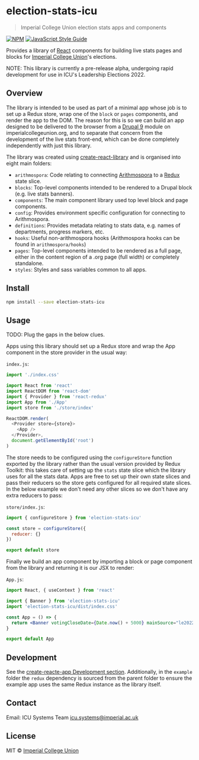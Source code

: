 # election-stats-icu

> Imperial College Union election stats apps and components

[![NPM](https://img.shields.io/npm/v/election-stats-icu.svg)](https://www.npmjs.com/package/election-stats-icu) [![JavaScript Style Guide](https://img.shields.io/badge/code_style-standard-brightgreen.svg)](https://standardjs.com)

Provides a library of [React](https://reactjs.org/) components for building live stats pages and blocks for [Imperial College Union](https://wwww.imperialcollegeunion.org)'s elections.

NOTE: This library is currently a pre-release alpha, undergoing rapid development for use in ICU's Leadership Elections 2022.

## Overview

The library is intended to be used as part of a minimal app whose job is to set up a Redux store, wrap one of the `block` or `pages` components, and render the app to the DOM. The reason for this is so we can build an app designed to be delivered to the browser from a [Drupal 9](https://www.drupal.org) module on imperialcollegeunion.org, and to separate that concern from the development of the live stats front-end, which can be done completely independently with just this library.

The library was created using [create-react-library](https://www.npmjs.com/package/create-react-library) and is organised into eight main folders:

* `arithmospora`: Code relating to connecting [Arithmospora](https://github.com/icunion/arithmospora) to a [Redux](https://redux.js.org/) state slice.
* `blocks`: Top-level components intended to be rendered to a Drupal block (e.g. live stats banners).
* `components`: The main component library used top level block and page components.
* `config`: Provides environment specific configuration for connecting to Arithmospora.
* `definitions`: Provides metadata relating to stats data, e.g. names of departments, progress markers, etc.
* `hooks`: Useful non-arithmospora hooks (Arithmospora hooks
can be found in `arithmospora/hooks`)
* `pages`: Top-level components intended to be rendered as a full page, either in the content region of a .org page (full width) or completely standalone.
* `styles`: Styles and sass variables common to all apps.

## Install

```bash
npm install --save election-stats-icu
```

## Usage

TODO: Plug the gaps in the below clues.

Apps using this library should set up a Redux store and wrap the App component in the store provider in the usual way:

`index.js`:
```js
import './index.css'

import React from 'react'
import ReactDOM from 'react-dom'
import { Provider } from 'react-redux'
import App from './App'
import store from './store/index'

ReactDOM.render(
  <Provider store={store}>
    <App />
  </Provider>,
  document.getElementById('root')
)
```

The store needs to be configured using the `configureStore` function exported by the library rather than the usual version provided by Redux Toolkit: this takes care of setting up the `stats` state slice which the library uses for all the stats data. Apps are free to set up their own state slices and pass their reducers so the store gets configured for all required state slices. In the below example we don't need any other slices so we don't have any extra reducers to pass:

`store/index.js`:

```js
import { configureStore } from 'election-stats-icu'

const store = configureStore({
  reducer: {}
})

export default store
```

Finally we build an app component by importing a block or page component from the library and returning it is our JSX to render:

`App.js`:
```jsx
import React, { useContext } from 'react'

import { Banner } from 'election-stats-icu'
import 'election-stats-icu/dist/index.css'

const App = () => {
  return <Banner votingCloseDate={Date.now() + 5000} mainSource="le2022"/>
}

export default App
```

## Development

See the [create-reacte-app Development section](https://www.npmjs.com/package/create-react-library#development). Additionally, in the `example` folder the `redux` dependency is sourced from the parent folder to ensure the example app uses the same Redux instance as the library itself.

## Contact

Email: ICU Systems Team [icu.systems@imperial.ac.uk](mailto:icu.systems@imperial.ac.uk)

## License

MIT © [Imperial College Union](https://www.imperialcollegeunion.org)
